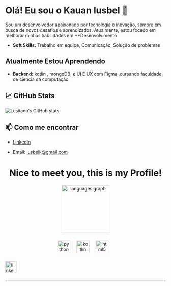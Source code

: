 # Olá! Eu sou o Kauan lusbel 👋

Sou um desenvolvedor apaixonado por tecnologia e inovação, sempre em busca de novos desafios e aprendizados. Atualmente, estou focado em melhorar minhas habilidades em **Desenvolvimento 

- **Soft Skills:** Trabalho em equipe, Comunicação, Solução de problemas

##  Atualmente Estou Aprendendo

- **Backend:** kotlin , mongoDB, e UI E UX com Figma ,cursando faculdade de ciencia da computação



## 📈 GitHub Stats

![Lusitano's GitHub stats](https://github-readme-stats.vercel.app/api?username=lusitano&show_icons=true&theme=dracula)

## 📫 Como me encontrar

- [LinkedIn](https://www.linkedin.com/in/kauan-lusbel-8b8a901b5/)

- Email: lusbelk@gmail.com


###

<h1 align="center">Nice to meet you, this is my Profile!</h1>

###

<div align="center">
  <img src="https://github-readme-stats.vercel.app/api/top-langs?username=kauanlusbel&locale=en&hide_title=false&layout=compact&card_width=320&langs_count=5&theme=dracula&hide_border=false&order=2" height="150" alt="languages graph"  />
</div>

###

<div align="center">
  <img src="https://cdn.jsdelivr.net/gh/devicons/devicon/icons/python/python-original.svg" height="40" alt="python logo"  />
  <img width="12" />
  <img src="https://cdn.jsdelivr.net/gh/devicons/devicon/icons/kotlin/kotlin-original.svg" height="40" alt="kotlin logo"  />
  <img width="12" />
  <img src="https://cdn.jsdelivr.net/gh/devicons/devicon/icons/html5/html5-original.svg" height="40" alt="html5 logo"  />
  <img width="12" />
 
</div>

###

<a href="https://(https://www.linkedin.com/in/kauan-lusbel-8b8a901b5/)/" target="_blank">
  <img src="https://img.shields.io/static/v1?message=LinkedIn&logo=linkedin&label=&color=0077B5&logoColor=white&labelColor=&style=for-the-badge" height="35" alt="linkedin logo" />
</a>


<p align="left"></p>

###
---


